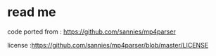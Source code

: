 # read me

code ported from : https://github.com/sannies/mp4parser

license :https://github.com/sannies/mp4parser/blob/master/LICENSE
